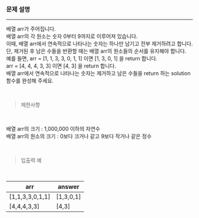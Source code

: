 
### 문제 설명
----


배열 arr가 주어집니다. <br/>
배열 arr의 각 원소는 숫자 0부터 9까지로 이루어져 있습니다. <br/>
이때, 배열 arr에서 연속적으로 나타나는 숫자는 하나만 남기고 전부 제거하려고 합니다.  <br/>
단, 제거된 후 남은 수들을 반환할 때는 배열 arr의 원소들의 순서를 유지해야 합니다.  <br/>
예를 들면, arr = [1, 1, 3, 3, 0, 1, 1] 이면 [1, 3, 0, 1] 을 return 합니다. <br/>
arr = [4, 4, 4, 3, 3] 이면 [4, 3] 을 return 합니다. <br/>
배열 arr에서 연속적으로 나타나는 숫자는 제거하고 남은 수들을 return 하는 solution 함수를 완성해 주세요. <br/>

 <br/>
 
>제한사항
 
 <br/>

배열 arr의 크기 : 1,000,000 이하의 자연수 <br/>
배열 arr의 원소의 크기 : 0보다 크거나 같고 9보다 작거나 같은 정수 <br/>

 <br/>
 
>입출력 예
 
 <br/>
 
|arr	|answer|
|---|---|
|[1,1,3,3,0,1,1]	|[1,3,0,1]|
|[4,4,4,3,3]|	[4,3]|

